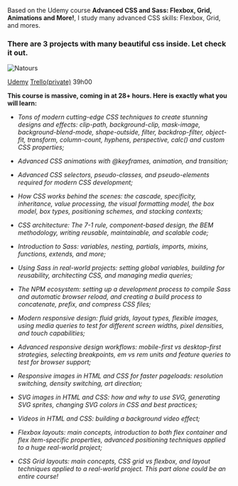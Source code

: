 Based on the Udemy course **Advanced CSS and Sass: Flexbox, Grid, Animations and More!**, I study many advanced CSS skills: Flexbox, Grid, and mores.

### There are 3 projects with many beautiful css inside. Let check it out.

![Natours](https://i.ibb.co/cy6sHwv/natours.png)

[Udemy](https://www.udemy.com/course/advanced-css-and-sass/)
[Trello(private)](https://trello.com/b/2UVmVJuv/iadvanced-css-and-sass-flexbox-grid-animations-and-more) 39h00

**This course is massive, coming in at 28+ hours. Here is exactly what you will learn:**

- *Tons of modern cutting-edge CSS techniques to create stunning designs and effects: clip-path, background-clip, mask-image, background-blend-mode, shape-outside, filter, backdrop-filter, object-fit, transform, column-count, hyphens, perspective, calc() and custom CSS properties;*

- *Advanced CSS animations with @keyframes, animation, and transition;*

- *Advanced CSS selectors, pseudo-classes, and pseudo-elements required for modern CSS development;*

- *How CSS works behind the scenes: the cascade, specificity, inheritance, value processing, the visual formatting model, the box model, box types, positioning schemes, and stacking contexts;*

- *CSS architecture: The 7-1 rule, component-based design, the BEM methodology, writing reusable, maintainable, and scalable code;*

- *Introduction to Sass: variables, nesting, partials, imports, mixins, functions, extends, and more;*

- *Using Sass in real-world projects: setting global variables, building for reusability, architecting CSS, and managing media queries;*

- *The NPM ecosystem: setting up a development process to compile Sass and automatic browser reload, and creating a build process to concatenate, prefix, and compress CSS files;*

- *Modern responsive design: fluid grids, layout types, flexible images, using media queries to test for different screen widths, pixel densities, and touch capabilities;*

- *Advanced responsive design workflows: mobile-first vs desktop-first strategies, selecting breakpoints, em vs rem units and feature queries to test for browser support;*

- *Responsive images in HTML and CSS for faster pageloads: resolution switching, density switching, art direction;*

- *SVG images in HTML and CSS: how and why to use SVG, generating SVG sprites, changing SVG colors in CSS and best practices;*

- *Videos in HTML and CSS: building a background video effect;*

- *Flexbox layouts: main concepts, introduction to both flex container and flex item-specific properties, advanced positioning techniques applied to a huge real-world project;*

- *CSS Grid layouts: main concepts, CSS grid vs flexbox, and layout techniques applied to a real-world project. This part alone could be an entire course!*
